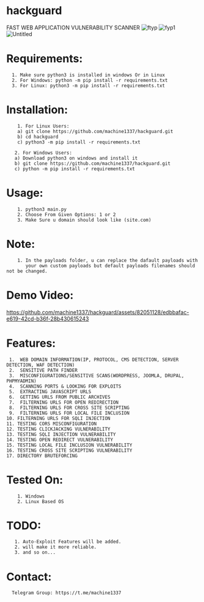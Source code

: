 # hackguard
FAST WEB APPLICATION VULNERABILITY SCANNER
![ftyp](https://github.com/machine1337/hackguard/assets/82051128/0053add9-1d9f-4e05-b24d-675d3de862e7)
![fyp1](https://github.com/machine1337/hackguard/assets/82051128/a48ae751-b661-4140-bc25-c42d6abf1b4c)
![Untitled](https://github.com/machine1337/hackguard/assets/82051128/50e4aabb-677a-4c8a-a990-9b49e22e6916)


# Requirements:
      1. Make sure python3 is installed in windows Or in Linux
      2. For Windows: python -m pip install -r requirements.txt
      3. For Linux: python3 -m pip install -r requirements.txt

# Installation:
        1. For Linux Users:
        a) git clone https://github.com/machine1337/hackguard.git
        b) cd hackguard
        c) python3 -m pip install -r requirements.txt
        
       2. For Windows Users:
       a) Download python3 on windows and install it
       b) git clone https://github.com/machine1337/hackguard.git
       c) python -m pip install -r requirements.txt
       

# Usage: 
        1. python3 main.py
        2. Choose From Given Options: 1 or 2
        3. Make Sure u domain should look like (site.com)
        
# Note:
        1. In the payloads folder, u can replace the dafault payloads with
           your own custom payloads but default payloads filenames should not be changed.

# Demo Video:
        
https://github.com/machine1337/hackguard/assets/82051128/edbbafac-e619-42cd-b36f-28b430615243


# Features:

     1.  WEB DOMAIN INFORMATION(IP, PROTOCOL, CMS DETECTION, SERVER DETECTION, WAF DETECTION)
     2.  SENSITIVE PATH FINDER
     3.  MISCONFIGURATIONS/SENSITIVE SCANS(WORDPRESS, JOOMLA, DRUPAL, PHPMYADMIN)
     4.  SCANNING PORTS & LOOKING FOR EXPLOITS
     5.  EXTRACTING JAVASCRIPT URLS
     6.  GETTING URLS FROM PUBLIC ARCHIVES
     7.  FILTERNING URLS FOR OPEN REDIRECTION
     8.  FILTERNING URLS FOR CROSS SITE SCRIPTING
     9.  FILTERNING URLS FOR LOCAL FILE INCLUSION
    10. FILTERNING URLS FOR SQLI INJECTION
    11. TESTING CORS MISCONFIGURATION
    12. TESTING CLICKJACKING VULNERABILITY
    13. TESTING SQLI INJECTION VULNERABILITY
    14. TESTING OPEN REDIRECT VULNERABILITY
    15. TESTING LOCAL FILE INCLUSION VULNERABILITY
    16. TESTING CROSS SITE SCRIPTING VULNERABILITY
    17. DIRECTORY BRUTEFORCING

# Tested On: 
        1. Windows
        2. Linux Based OS

# TODO:
       1. Auto-Exploit Features will be added.
       2. will make it more reliable.
       3. and so on...

# Contact:
      Telegram Group: https://t.me/machine1337
